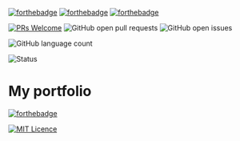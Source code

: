 

[![forthebadge](https://forthebadge.com/images/badges/made-with-javascript.svg)](http://forthebadge.com)  [![forthebadge](https://forthebadge.com/images/badges/uses-html.svg)](https://forthebadge.com) [![forthebadge](https://forthebadge.com/images/badges/uses-css.svg)](https://forthebadge.com)


[![PRs Welcome](https://img.shields.io/badge/PRs-welcome-brightgreen.svg?style=for-the-badge)](http://makeapullrequest.com?style=for-the-badge)  ![GitHub open pull requests](https://img.shields.io/github/issues-pr/ujjaldas132/portfolio.svg?style=for-the-badge) 
![GitHub open issues](https://img.shields.io/github/issues/ujjaldas132/portfolio.svg?style=for-the-badge)

![GitHub language count](https://img.shields.io/github/languages/count/ujjaldas132/portfolio?style=for-the-badge)


![Status](https://img.shields.io/badge/status-stable-green.svg?style=for-the-badge) 

# My portfolio



[![forthebadge](https://forthebadge.com/images/badges/built-with-love.svg)](https://forthebadge.com)

[![MIT Licence](https://badges.frapsoft.com/os/mit/mit.png?style=for-the-badge)](https://opensource.org/licenses/mit-license.php) 

